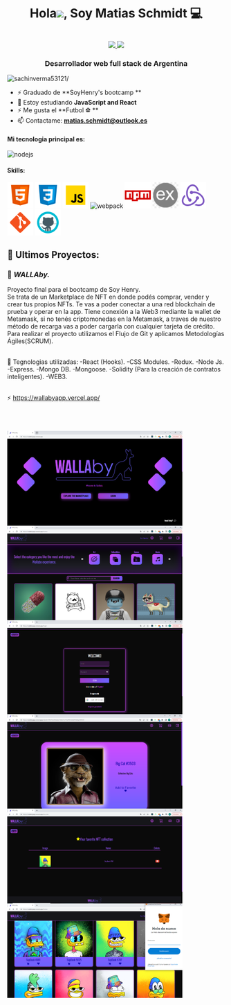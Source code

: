 <h1 align="center">Hola<img src="https://raw.githubusercontent.com/iampavangandhi/iampavangandhi/master/gifs/Hi.gif" width="30px">, Soy Matias Schmidt 💻</h1>
 <p align="center"><br/>
   <a href="https://www.linkedin.com/in/matias-schmidt1/">
    <img src="https://img.shields.io/badge/linkedin-matiasschmidt-blue">
  </a>
  
  <a href="https://www.instagram.com/mati_schmidt1/">
    <img src="https://img.shields.io/badge/instagram-matias_schmidt1_-red">
  </a>
</p>

<h3 align="center">Desarrollador web full stack de Argentina</h3>


<p align="left"> <img src=https://komarev.com/ghpvc/?username=MatiasSchmidt alt=sachinverma53121/></p>


- ⚡ Graduado de **SoyHenry's bootcamp **  
- 🌱 Estoy estudiando **JavaScript and React** 
- ⚡ Me gusta el **Futbol ⚽ ** 
- 📫 Contactame: **matias.schmidt@outlook.es**


<h4>Mi tecnologia principal es: </h4>

<p align="left">
  <img style="margin: auto;" src="https://www.vectorlogo.zone/logos/reactjs/reactjs-ar21.svg" alt=nodejs width="100"/>
</p>



<h4>Skills: </h4>
<p align="left">
	<img style="margin: auto;" src="https://raw.githubusercontent.com/sachinverma53121/sachinverma53121/master/icons/html5.png" alt=html5 width="60" height="60"/> 
	<img style="margin: auto;" src="https://raw.githubusercontent.com/sachinverma53121/sachinverma53121/master/icons/css3.png" alt=css3 width="60" height="60"/> 
  <img style="margin: auto;" src="https://raw.githubusercontent.com/sachinverma53121/sachinverma53121/master/icons/js.png" alt=javascript width="60" height="60"/>
<img style="margin: auto;" src="https://www.vectorlogo.zone/logos/js_webpack/js_webpack-icon.svg" alt=webpack width="60" height="60"/>
<img style="margin: auto;" src="https://raw.githubusercontent.com/sachinverma53121/sachinverma53121/master/icons/npm.png" alt=npm width="60" height="60"/>
<img style="margin: auto;" src="https://raw.githubusercontent.com/sachinverma53121/sachinverma53121/master/icons/express.png" alt=express width="60" height="60"/>
 <img style="margin: auto;" src="https://raw.githubusercontent.com/sachinverma53121/sachinverma53121/master/icons/redux.png" alt=redux width="60" height="60"/> 
<img style="margin: auto;" src="https://raw.githubusercontent.com/sachinverma53121/sachinverma53121/master/icons/git.png" alt=git width="60" height="60"/>
  <img style="margin: auto;" src="https://raw.githubusercontent.com/sachinverma53121/sachinverma53121/master/icons/github.png" alt=github width="60" height="60"/>
  
  
  
  ## :pushpin: Ultimos Proyectos:
### :round_pushpin: ***WALLAby.*** 
Proyecto final para el bootcamp de Soy Henry.<br>
Se trata de un Marketplace de NFT en donde podés comprar, vender y crear tus propios NFTs. Te vas a poder conectar a una red blockchain de prueba y operar en la app.
Tiene conexión a la Web3 mediante la wallet de Metamask, si no tenés criptomonedas en la Metamask, a traves de nuestro método de recarga vas a poder cargarla con cualquier tarjeta de crédito. <br>
Para realizar el proyecto utilizamos el Flujo de Git y aplicamos Metodologías Ágiles(SCRUM).
<br></br>

🚀 Tegnologias utilizadas: 
-React (Hooks).
-CSS Modules.
-Redux.
-Node Js.
-Express.
-Mongo DB.
-Mongoose.
-Solidity (Para la creación de contratos inteligentes).
-WEB3.
<br></br>

:zap: https://wallabyapp.vercel.app/

<br></br>



<img align="left"  width= "405px" src='https://github.com/mschmidt17/mschmidt17/blob/main/Landing.png' />
<img align="center" width= "405px" src='https://github.com/mschmidt17/mschmidt17/blob/main/Home.png' />
<img align="left" width= "405px" src='https://github.com/mschmidt17/mschmidt17/blob/main/Login.png' />
<img align="center"width= "405px" src='https://github.com/mschmidt17/mschmidt17/blob/main/Detalle.png' />
<img align="left" width= "405px" src='https://github.com/mschmidt17/mschmidt17/blob/main/Favoritos.png' />
<img align="center"width= "405px" src='https://github.com/mschmidt17/mschmidt17/blob/main/Coleeciones.png' />
<br></br>
	
